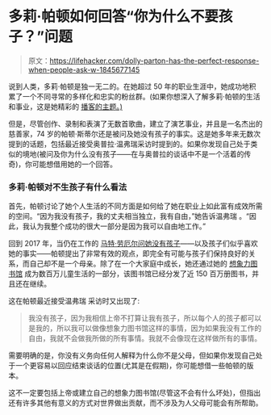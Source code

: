 # 多莉·帕顿如何回答“你为什么不要孩子？”问题

> 原文：<https://lifehacker.com/dolly-parton-has-the-perfect-response-when-people-ask-w-1845677145>

说到人类，多莉·帕顿是独一无二的。在她超过 50 年的职业生涯中，她成功地积累了一个不同寻常的多样化和忠实的粉丝群。(如果你想深入了解多莉·帕顿的生活和事业，这是她精彩的 [播客的主题。)](https://www.npr.org/podcasts/765024913/dolly-parton-s-america)



但是，尽管创作、录制和表演了无数首歌曲，建立了演艺事业，并且是一名杰出的慈善家，74 岁的帕顿·斯蒂尔还是被问及她没有孩子的事实。这是她多年来无数次提到的话题，包括最近接受奥普拉·温弗瑞采访时提到的。如果你发现自己处于类似的境地(被问及你为什么没有孩子——在与奥普拉的谈话中不是一个活着的传奇)，你可能想借用她的一个回答。

### 多莉·帕顿对不生孩子有什么看法

首先，帕顿讨论了她个人生活的不同方面是如何给了她在职业上如此富有成效所需的空间。“因为我没有孩子，我的丈夫相当独立，我有自由，”她告诉温弗瑞 。“因此，我认为我整个成功的很大一部分是因为我可以自由地工作。”

回到 2017 年，当仍在工作的 [马特·劳厄尔问她没有孩子](https://www.today.com/popculture/dolly-parton-opens-about-not-having-kids-god-has-plan-t117546)——以及孩子们似乎喜欢她的事实——帕顿提出了非常有效的观点，即完全有可能与孩子们保持良好的关系，而自己却不是一个母亲。除了在一个大家庭中成长，她还通过她的 [想象力图书馆](https://imaginationlibrary.com/) 成为数百万儿童生活的一部分，该图书馆已经分发了近 150 百万册图书，并且还在继续。

这在帕顿最近接受温弗瑞 采访时又出现了:

> 我没有孩子，因为我相信上帝不打算让我有孩子，所以每个人的孩子都可以是我的，所以我可以做像想象力图书馆这样的事情，因为如果我没有工作的自由，我就不会做我所做的所有事情。我就不会像现在这样做所有的事情。

需要明确的是，你没有义务向任何人解释为什么你不是父母，但如果你发现自己处于一个更容易以回应结束谈话的位置(尤其是在假期)，你可能想借一些帕顿的版本。

这不一定要包括上帝或建立自己的想象力图书馆(尽管这不会有什么坏处)，但指出还有许多其他有意义的方式对世界做出贡献，而不涉及为人父母可能会有所帮助。